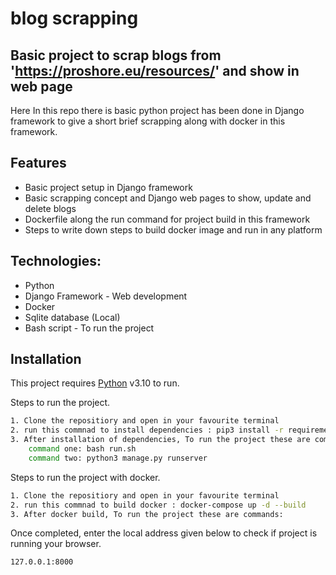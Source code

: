 # blog scrapping

## Basic project to scrap blogs from 'https://proshore.eu/resources/' and show in web page

Here In this repo there is basic python project has been done in Django framework to give a short brief scrapping along with docker in this framework.

## Features

- Basic project setup in Django framework
- Basic scrapping concept and Django web pages to show, update and delete blogs
- Dockerfile along the run command for project build in this framework
- Steps to write down steps to build docker image and run in any platform 

## Technologies:

- Python
- Django Framework - Web development
- Docker
- Sqlite database (Local)
- Bash script - To run the project

## Installation

This project requires [Python](https://www.python.org/) v3.10 to run.

Steps to run the project.

```sh
1. Clone the repositiory and open in your favourite terminal
2. run this commnad to install dependencies : pip3 install -r requirements.txt
3. After installation of dependencies, To run the project these are commands:  
    command one: bash run.sh
    command two: python3 manage.py runserver

```

Steps to run the project with docker.

```sh
1. Clone the repositiory and open in your favourite terminal
2. run this commnad to build docker : docker-compose up -d --build
3. After docker build, To run the project these are commands:  

```

Once completed, enter the local address given below to check if project is running your browser.

```sh
127.0.0.1:8000
```
